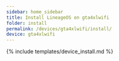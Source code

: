 ```yaml
---
sidebar: home_sidebar
title: Install LineageOS on gta4xlwifi
folder: install
permalink: /devices/gta4xlwifi/install/
device: gta4xlwifi
---
```

{% include templates/device_install.md %}
